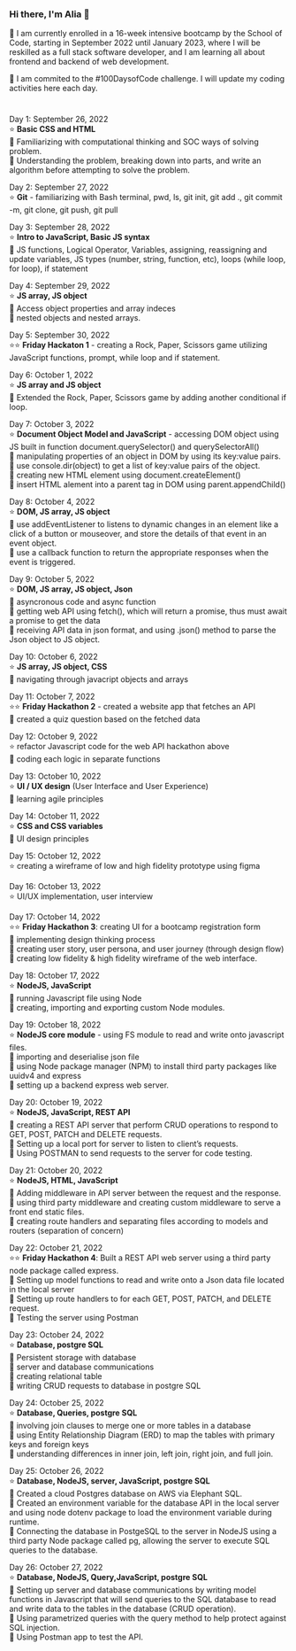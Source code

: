 ### Hi there, I'm Alia 👋

🌱 I am currently enrolled in a 16-week intensive bootcamp by the School of Code, starting in September 2022 until January 2023, where I will be reskilled as a full stack software developer, and I am learning all about frontend and backend of web development. 

🔭 I am commited to the #100DaysofCode challenge. I will update my coding activities here each day.

#

Day 1: September 26, 2022 <br />
⭐	**Basic CSS and HTML** <br />
💬 Familiarizing with computational thinking and SOC ways of solving problem. <br />
💬 Understanding the problem, breaking down into parts, and write an algorithm before attempting to solve the problem.

Day 2: September 27, 2022 <br />
⭐ **Git** - familiarizing with Bash terminal, pwd, ls, git init, git add ., git commit -m, git clone, git push, git pull <br />				

Day 3: September 28, 2022	<br />
⭐ **Intro to JavaScript, Basic JS syntax** <br />
💬 JS functions, Logical Operator, Variables, assigning, reassigning and update variables, JS types (number, string, function, etc), loops (while loop, for loop), if statement

Day 4: September 29, 2022 <br />
⭐ **JS array, JS object** <br />
💬 Access object properties and array indeces <br />
💬 nested objects and nested arrays. 

Day 5: September 30, 2022 <br />
⭐⭐ **Friday Hackaton 1** - creating a Rock, Paper, Scissors game  utilizing JavaScript functions, prompt, while loop and if statement. 

Day 6:	October 1, 2022	<br />
⭐ **JS array and JS object** <br />
💬 Extended the Rock, Paper, Scissors game by adding another conditional if loop.

Day 7:	October 3, 2022	<br />
⭐	**Document Object Model and	JavaScript** - accessing DOM object using JS built in function document.querySelector() and  querySelectorAll() <br />
💬 manipulating properties of an object in DOM by using its key:value pairs.  <br />
💬 use console.dir(object) to get a list of key:value pairs of the object. <br />
💬 creating new HTML element using document.createElement() <br />
💬 insert HTML alement into a parent tag in DOM using parent.appendChild()

Day 8: October 4, 2022	<br />
⭐ **DOM, JS array, JS object** <br />
💬 use addEventListener to listens to dynamic changes in an element  like a click of a button or mouseover, and store the details of that event in an event object. <br />
💬 use a callback function to return the appropriate responses when the event is triggered.

Day 9:	October 5, 2022	<br />
⭐	**DOM, JS array, JS object, Json**	 <br />
💬 asyncronous code and async function <br />
💬 getting web API using fetch(), which will return a promise, thus must await a promise to get the data <br />
💬 receiving API data in json format, and using .json() method to parse the Json object to JS object.

Day 10:	October 6, 2022	<br />
⭐	**JS array, JS object, CSS**	<br />
💬 navigating through javacript objects and arrays <br />

Day 11:	October 7, 2022	<br />
⭐⭐ **Friday Hackathon 2** -  created a website app that fetches an API <br />
💬 created a quiz question based on the fetched data <br />

Day 12:	October 9, 2022	<br />
⭐ refactor Javascript code for the web API hackathon above <br />
💬 coding each logic in separate functions 

Day 13:	October 10, 2022			<br />
⭐ **UI / UX design** (User Interface and User Experience) <br />
💬 learning agile principles <br />

Day 14:	October 11, 2022			<br />
⭐ **CSS and	CSS variables** <br />
💬 UI design principles

Day 15:	October 12, 2022			<br />
⭐ creating a wireframe of low and high fidelity prototype using figma

Day 16:	October 13, 2022			<br />
⭐ UI/UX	implementation, user interview

Day 17:	October 14, 2022			<br />
⭐⭐ **Friday Hackathon 3**: creating UI for a bootcamp registration form <br />
💬 implementing design thinking process <br />
💬 creating user story, user persona, and user journey (through design flow) <br />
💬 creating low fidelity & high fidelity wireframe of the web interface. 

Day 18:	October 17, 2022			<br />
⭐ **NodeJS, JavaScript**	 <br />
💬 running Javascript file using Node <br />
💬 creating, importing and exporting custom Node modules.

Day 19:	October 18, 2022	<br />
⭐	**NodeJS core module** - using FS module to read and write onto javascript files. <br />
💬 importing and deserialise json file <br />
💬 using Node package manager (NPM) to install third party packages like uuidv4 and express <br />
💬 setting up a backend express web server.

Day 20:	October 19, 2022	<br />
⭐	**NodeJS,	JavaScript, REST API**	<br />
💬 creating a REST API server that perform CRUD operations to respond to GET, POST, PATCH and DELETE requests. <br />
💬 Setting up a local port for server to listen to client’s requests. <br />
💬 Using POSTMAN to send requests to the server for code testing. 

Day 21:	October 20, 2022	<br />
⭐	**NodeJS, HTML, JavaScript** <br />
💬 Adding middleware in API server between the request and the response. <br />
💬 using third party middleware and creating custom middleware to serve a front end static files. <br />
💬 creating route handlers and separating files according to models and routers (separation of concern)

Day 22:	October 21, 2022	<br />
⭐⭐ **Friday Hackathon 4**: Built a REST API web server using a third party node package called express. <br />
💬 Setting up model functions to read and write onto a Json data file located in the local server<br />
💬 Setting up route handlers to for each GET, POST, PATCH, and DELETE request. <br />
💬 Testing the server using Postman

Day 23:	October 24, 2022	<br />
⭐	**Database, postgre SQL** <br />
💬 Persistent storage with database <br />
💬 server and database communications <br />
💬 creating relational table <br />
💬 writing CRUD requests to database in postgre SQL

Day 24:	October 25, 2022	<br />
⭐	**Database, Queries, postgre SQL** <br />
💬 involving join clauses to merge one or more tables in a database <br />
💬 using Entity Relationship Diagram (ERD) to map the tables with primary keys and foreign keys <br />
💬 understanding differences in inner join, left join, right join, and full join. 

Day 25:	October 26, 2022	<br />
⭐	**Database, NodeJS, server, JavaScript, postgre SQL** <br />
💬 Created a cloud Postgres database on AWS via Elephant SQL. <br />
💬 Created an environment variable for the database API in the local server and using node dotenv package to load the environment variable during runtime.  <br />
💬 Connecting the database in PostgeSQL to the server in NodeJS using a third party Node package called pg, allowing the server to execute SQL queries to the database.

Day 26:	October 27, 2022	<br />
⭐	**Database, NodeJS, Query,JavaScript, postgre SQL** <br />
💬 Setting up server and database communications by writing model functions in Javascript that will send queries to the SQL database to read and write data to the tables in the database (CRUD operation). <br />
💬 Using parametrized queries with the query method to help protect against SQL injection. <br />
💬 Using Postman app to test the API. 

<!--
**aliafarhana88/aliafarhana88** is a ✨ _special_ ✨ repository because its `README.md` (this file) appears on your GitHub profile.

Here are some ideas to get you started:

- 🔭 I’m currently working on ...
- 🌱 I’m currently learning ...
- 👯 I’m looking to collaborate on ...
- 🤔 I’m looking for help with ...
- 💬 Ask me about ...
- 📫 How to reach me: ...
- 😄 Pronouns: ...
- ⚡ Fun fact: ...
-->
